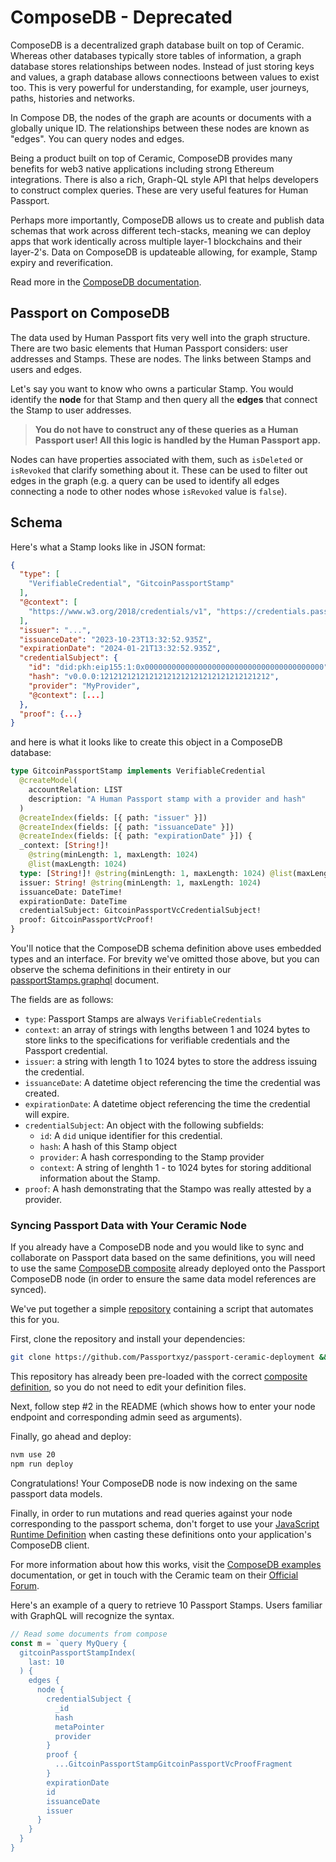# ComposeDB - Deprecated

ComposeDB is a decentralized graph database built on top of Ceramic.
Whereas other databases typically store tables of information, a graph database stores relationships between nodes.
Instead of just storing keys and values, a graph database allows connectioons between values to exist too. 
This is very powerful for understanding, for example, user journeys, paths, histories and networks.

In Compose DB, the nodes of the graph are acounts or documents with a globally unique ID. The relationships between these nodes are known as "edges". You can query nodes and edges.

Being a product built on top of Ceramic, ComposeDB provides many benefits for web3 native applications including strong Ethereum integrations. There is also a rich, Graph-QL style API that helps developers to construct complex queries. These are very useful features for Human Passport.

Perhaps more importantly, ComposeDB allows us to create and publish data schemas that work across different tech-stacks, meaning we can deploy apps that work identically across multiple layer-1 blockchains and their layer-2's. Data on ComposeDB is updateable allowing, for example, Stamp expiry and reverification.

Read more in the [ComposeDB documentation](https://developers.ceramic.network/docs/composedb/getting-started).

## Passport on ComposeDB

The data used by Human Passport fits very well into the graph structure. There are two basic elements that Human Passport considers: user addresses and Stamps. These are nodes. The links between Stamps and users and edges. 

Let's say you want to know who owns a particular Stamp. You would identify the **node** for that Stamp and then query all the **edges** that connect the Stamp to user addresses.

> **You do not have to construct any of these queries as a Human Passport user! All this logic is handled by the Human Passport app.**

Nodes can have properties associated with them, such as `isDeleted` or `isRevoked` that clarify something about it. These can be used to filter out edges in the graph (e.g. a query can be used to identify all edges connecting a node to other nodes whose `isRevoked` value is `false`).

## Schema

Here's what a Stamp looks like in JSON format:

```json
{
  "type": [
    "VerifiableCredential", "GitcoinPassportStamp"
  ],
  "@context": [
    "https://www.w3.org/2018/credentials/v1", "https://credentials.passport.gitcoin.co/"
  ],
  "issuer": "...",
  "issuanceDate": "2023-10-23T13:32:52.935Z",
  "expirationDate": "2024-01-21T13:32:52.935Z",
  "credentialSubject": {
    "id": "did:pkh:eip155:1:0x0000000000000000000000000000000000000000",
    "hash": "v0.0.0:12121212121212121212121212121212121212",
    "provider": "MyProvider",
    "@context": [...]
  },
  "proof": {...}
}
```

and here is what it looks like to create this object in a ComposeDB database:

```GraphQL
type GitcoinPassportStamp implements VerifiableCredential
  @createModel(
    accountRelation: LIST
    description: "A Human Passport stamp with a provider and hash"
  )
  @createIndex(fields: [{ path: "issuer" }])
  @createIndex(fields: [{ path: "issuanceDate" }])
  @createIndex(fields: [{ path: "expirationDate" }]) {
  _context: [String!]!
    @string(minLength: 1, maxLength: 1024)
    @list(maxLength: 1024)
  type: [String!]! @string(minLength: 1, maxLength: 1024) @list(maxLength: 1024)
  issuer: String! @string(minLength: 1, maxLength: 1024)
  issuanceDate: DateTime!
  expirationDate: DateTime
  credentialSubject: GitcoinPassportVcCredentialSubject!
  proof: GitcoinPassportVcProof!
}
```

You'll notice that the ComposeDB schema definition above uses embedded types and an interface. For brevity we've omitted those above, but you can observe the schema definitions in their entirety in our [passportStamps.graphql](https://github.com/passportxyz/passport/blob/main/schemas/models/passportStamps.graphql) document.

The fields are as follows:
- `type`: Passport Stamps are always `VerifiableCredentials`
- `context`: an array of strings with lengths between 1 and 1024 bytes to store links to the specifications for verifiable credentials and the Passport credential.
- `issuer`: a string with length 1 to 1024 bytes to store the address issuing the credential.
- `issuanceDate`: A datetime object referencing the time the credential was created.
- `expirationDate`: A datetime object referencing the time the credential will expire.
- `credentialSubject`: An object with the following subfields:
  - `id`: A `did` unique identifier for this credential.
  - `hash`: A hash of this Stamp object
  - `provider`: A hash corresponding to the Stamp provider
  - `context`: A string of lenghth 1 - to 1024 bytes for storing additional information about the Stamp.
- `proof`: A hash demonstrating that the Stampo was really attested by a provider.

### Syncing Passport Data with Your Ceramic Node

If you already have a ComposeDB node and you would like to sync and collaborate on Passport data based on the same definitions, you will need to use the same [ComposeDB composite](https://github.com/passportxyz/passport/blob/main/schemas/composites/gitcoin-passport-stamps-composite.json) already deployed onto the Passport ComposeDB node (in order to ensure the same data model references are synced). 

We've put together a simple [repository](https://github.com/Passportxyz/passport-ceramic-deployment) containing a script that automates this for you. 

First, clone the repository and install your dependencies:

```bash
git clone https://github.com/Passportxyz/passport-ceramic-deployment && cd eventual-repository-location && npm install
```

This repository has already been pre-loaded with the correct [composite definition](https://github.com/Passportxyz/passport-ceramic-deployment/blob/main/definition.json), so you do not need to edit your definition files.

Next, follow step #2 in the README (which shows how to enter your node endpoint and corresponding admin seed as arguments).

Finally, go ahead and deploy:

```bash
nvm use 20
npm run deploy
```

Congratulations! Your ComposeDB node is now indexing on the same passport data models. 

Finally, in order to run mutations and read queries against your node corresponding to the passport schema, don't forget to use your [JavaScript Runtime Definition](https://github.com/passportxyz/passport/blob/main/schemas/src/definitions/ts/gitcoin-passport-stamps.ts) when casting these definitions onto your application's ComposeDB client.

For more information about how this works, visit the [ComposeDB examples](https://developers.ceramic.network/docs/composedb/examples/tutorials-and-examples) documentation, or get in touch with the Ceramic team on their [Official Forum](https://forum.ceramic.network/).

Here's an example of a query to retrieve 10 Passport Stamps. Users familiar with GraphQL will recognize the syntax.

```js
// Read some documents from compose
const m = `query MyQuery {
  gitcoinPassportStampIndex(
    last: 10
  ) {
    edges {
      node {
        credentialSubject {
          _id
          hash
          metaPointer
          provider
        }
        proof {
          ...GitcoinPassportStampGitcoinPassportVcProofFragment
        }
        expirationDate
        id
        issuanceDate
        issuer
      }
    }
  }
}
```
